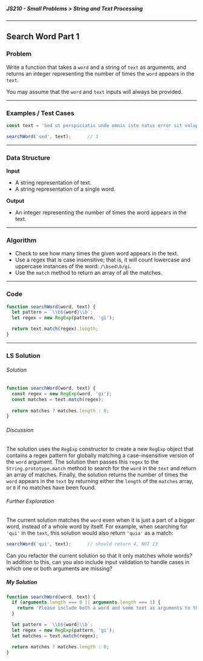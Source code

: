 ##### JS210 - Small Problems > String and Text Processing

---

## Search Word Part 1

### Problem

Write a function that takes a `word` and a string of `text` as arguments, and returns an integer representing the number of times the `word` appears in the `text`.  

You may assume that the `word` and `text` inputs will always be provided.  

---

### Examples / Test Cases

```javascript
const text = 'Sed ut perspiciatis unde omnis iste natus error sit voluptatem accusantium doloremque laudantium, totam rem aperiam, eaque ipsa quae ab illo inventore veritatis et quasi architecto beatae vitae dicta sunt explicabo. Nemo enim ipsam voluptatem quia voluptas sit aspernatur aut odit aut fugit, sed quia consequuntur magni dolores eos qui ratione voluptatem sequi nesciunt. Neque porro quisquam est, qui dolorem ipsum quia dolor sit amet, consectetur, adipisci velit, sed quia non numquam eius modi tempora incidunt ut labore et dolore magnam aliquam quaerat voluptatem. Ut enim ad minima veniam, quis nostrum exercitationem ullam corporis suscipit laboriosam, nisi ut aliquid ex ea commodi consequatur? Quis autem vel eum iure reprehenderit qui in ea voluptate velit esse quam nihil molestiae consequatur, vel illum qui dolorem eum fugiat quo voluptas nulla pariatur?';

searchWord('sed', text);      // 3
```

---

### Data Structure

**Input**

* A string representation of text.
* A string representation of a single word.

**Output**

* An integer representing the number of times the word appears in the text.

---

### Algorithm

* Check to see how many times the given word appears in the text.
* Use a regex that is case insensitive; that is, it will count lowercase and uppercase instances of the word: `/\bsed\b/gi`.
* Use the `match` method to return an array of all the matches.

---

### Code

```javascript
function searchWord(word, text) {
  let pattern = `\\b${word}\\b`;
  let regex = new RegExp(pattern, 'gi');

  return text.match(regex).length;
}
```

---

### LS Solution

###### Solution

```javascript
function searchWord(word, text) {
  const regex = new RegExp(word, 'gi');
  const matches = text.match(regex);
  
  return matches ? matches.length : 0;
}
```

###### Discussion

The solution uses the `RegExp` constructor to create a new `RegExp` object that contains a regex pattern for globally matching a case-insensitive version of the `word` argument. The solution then passes this `regex` to the `String.prototype.match` method to search for the `word` in the `text` and return an array of matches. Finally, the solution returns the number of times the `word` appears in the `text` by returning either the `length` of the `matches` array, or `0` if no matches have been found.  

###### Further Exploration

The current solution matches the `word` even when it is just a part of a bigger word, instead of a whole word by itself. For example, when searching for `'qui'` in the `text`, this solution would also return `'quia'` as a match:  

```javascript
searchWord('qui', text);      // should return 4, NOT 13
```

Can you refactor the current solution so that it only matches whole words? In addition to this, can you also include input validation to handle cases in which one or both arguments are missing?  

##### My Solution

```javascript
function searchWord(word, text) {
  if (arguments.length === 0 || arguments.length === 1) {
    return 'Please include both a word and some text as arguments to the function.';
  }

  let pattern = `\\b${word}\\b`;
  let regex = new RegExp(pattern, 'gi');
  let matches = text.match(regex);

  return matches ? matches.length : 0;
}
```

